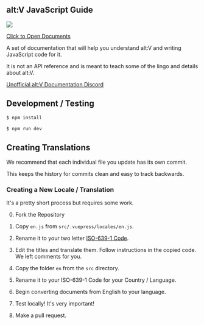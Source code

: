 ## alt:V JavaScript Guide

![](https://i.imgur.com/Wp1rE91.png)

[Click to Open Documents](https://altv.stuyk.com/)

A set of documentation that will help you understand alt:V and writing JavaScript code for it.

It is not an API reference and is meant to teach some of the lingo and details about alt:V.

[Unofficial alt:V Documentation Discord](https://discord.gg/UubceKy)

## Development / Testing

```sh
$ npm install
```

```sh
$ npm run dev
```

## Creating Translations

We recommend that each individual file you update has its own commit.

This keeps the history for commits clean and easy to track backwards.

### Creating a New Locale / Translation

It's a pretty short process but requires some work.

0. Fork the Repository

1. Copy `en.js` from `src/.vuepress/locales/en.js`.

1. Rename it to your two letter [ISO-639-1 Code](https://en.wikipedia.org/wiki/List_of_ISO_639-1_codes).

1. Edit the titles and translate them. Follow instructions in the copied code. We left comments for you.

1. Copy the folder `en` from the `src` directory.

1. Rename it to your ISO-639-1 Code for your Country / Language.

1. Begin converting documents from English to your language.

1. Test locally! It's very important!

1. Make a pull request.
